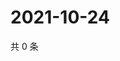 # 2021-10-24

共 0 条

<!-- BEGIN -->
<!-- 最后更新时间 Sun Oct 24 2021 06:14:30 GMT+0800 (China Standard Time) -->

<!-- END -->

